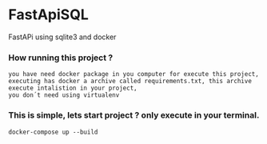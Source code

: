 # FastApiSQL
FastAPi using sqlite3 and docker

### How running this project ?
    you have need docker package in you computer for execute this project, 
    executing has docker a archive called requirements.txt, this archive execute intalistion in your project, 
    you don´t need using virtualenv
    
### This is simple, lets start project ? only execute in your terminal.
    docker-compose up --build
